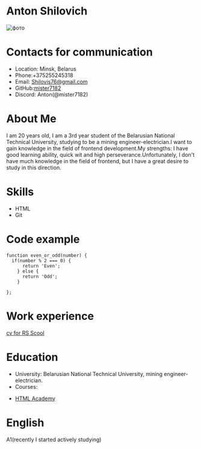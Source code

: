 # Anton Shilovich                                          
![фото](‪D:\photo_2022-05-29_18-31-20.jpg"")
# Contacts for communication
* Location: Minsk, Belarus
* Phone:+375255245318
* Email: Shilovis76@gmail.com
* GitHub:[mister7182](https://github.com/mister7182)
* Discord: Anton(@mister7182)
#  About Me
I am 20 years old, I am a 3rd year student of the Belarusian National Technical University, studying to be a mining engineer-electrician.I want to gain knowledge in the field of frontend development.My strengths: I have good learning ability, quick wit and high perseverance.Unfortunately, I don't have much knowledge in the field of frontend, but I have a great desire to study in this direction.
# Skills
- HTML
- Git
# Code example
```
function even_or_odd(number) {
  if(number % 2 === 0) {
      return 'Even';
    } else {
      return 'Odd';
    }
    
};
```
# Work experience
[cv for RS Scool](https://github.com/mister7182/rsschool-cv/edit/gh-pages/cv.md)
# Education
* University: Belarusian National Technical University, mining engineer-electrician.
* Courses: 
+ [HTML Academy](https://htmlacademy.ru/https://htmlacademy.ru/)
# English
A1(recently I started actively studying)
